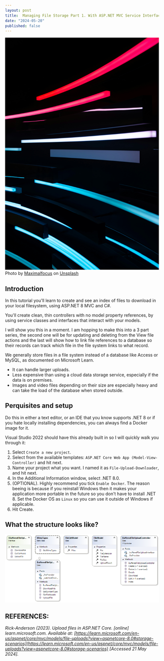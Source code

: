 ```yaml
---
layout: post
title:  Managing File Storage Part 1. With ASP.NET MVC Service Interface abstractions
date: "2024-05-20"
published: false
---
```


<img src="../images/0001-01-29/Title-maximalfocus-unsplash.jpg" class="image fit" alt="Picture showing disposable email"/>
Photo by <a href="https://unsplash.com/@maximalfocus?utm_content=creditCopyText&utm_medium=referral&utm_source=unsplash">Maximalfocus</a> on <a href="Textures & Patterns">Unsplash</a>
  
## Introduction

In this tutorial you'll learn to create and see an index of files to download in your local filesystem, using ASP.NET 8 MVC and C#. 

You'll create clean, thin controllers with no model property references, by using service classes and interfaces that interact with your models.

I will show you this in a moment. I am hopping to make this into a 3 part series, the second one will be for updating and deleting from the View file actions and the last will show how to link file references to a database so their records can track which file in the file system links to what record. 

We generally store files in a file system instead of a database like Access or MySQL, as documented on Microsoft Learn.

- It can handle larger uploads.
- Less expensive than using a cloud data storage service, especially if the data is on premises.
- Images and video files depending on their size are especially heavy and can take the load of the database when stored outside.

## Perquisites and setup

Do this in either a text editor, or an IDE that you know supports .NET 8 or if you hate locally installing dependencies, you can always find a Docker image for it. 

Visual Studio 2022 should have this already built in so I will quickly walk you through it:

1. Select `Create a new project`. 
2. Select from the available templates: `ASP.NET Core Web App (Model-View-Controller)` and hit next.
3. Name your project what you want. I named it as `File-Upload-Downloader`, and hit next.
4. In the Additional Information window, select .NET 8.0. 
5. (OPTIONAL). Highly recommend you tick `Enable Docker`. The reason beeing is because if you reinstall Windows then it makes your application more portable in the future so you don't have to install .NET 8. Set the Docker OS as `Linux` so you can use it outside of Windows if applicable.
6. Hit Create.

## What the structure looks like?

<img src="../images/0001-01-29/MyClassDiagram.png" class="image fit" alt="Picture showing disposable email"/>

## REFERENCES:

_Rick-Anderson (2023). Upload files in ASP.NET Core. [online] learn.microsoft.com. Available at: [https://learn.microsoft.com/en-us/aspnet/core/mvc/models/file-uploads?view=aspnetcore-8.0#storage-scenarios](https://learn.microsoft.com/en-us/aspnet/core/mvc/models/file-uploads?view=aspnetcore-8.0#storage-scenarios) [Accessed 21 May 2024]._